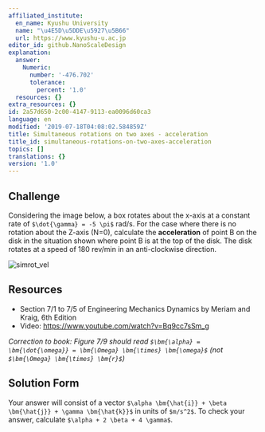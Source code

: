 ```yaml
---
affiliated_institute:
  en_name: Kyushu University
  name: "\u4E5D\u5DDE\u5927\u5B66"
  url: https://www.kyushu-u.ac.jp
editor_id: github.NanoScaleDesign
explanation:
  answer:
    Numeric:
      number: '-476.702'
      tolerance:
        percent: '1.0'
  resources: {}
extra_resources: {}
id: 2a57d650-2c00-4147-9113-ea0096d60ca3
language: en
modified: '2019-07-18T04:08:02.584859Z'
title: Simultaneous rotations on two axes - acceleration
title_id: simultaneous-rotations-on-two-axes-acceleration
topics: []
translations: {}
version: '1.0'
---
```


## Challenge
Considering the image below, a box rotates about the x-axis at a constant rate of `$\dot{\gamma} = -5 \pi$` rad/s. For the case where there is no rotation about the Z-axis (N=0), calculate the **acceleration** of point B on the disk in the situation shown where point B is at the top of the disk. The disk rotates at a speed of 180 rev/min in an anti-clockwise direction.

![simrot_vel](/api/v0/teachers/github.NanoScaleDesign/resources/public/6edb18f1-49b6-42e1-8cdd-118d2dac09d9.png/6edb18f1-49b6-42e1-8cdd-118d2dac09d9.png)

## Resources
- Section 7/1 to 7/5 of Engineering Mechanics Dynamics by Meriam and Kraig, 6th Edition
- Video: https://www.youtube.com/watch?v=Bq9cc7sSm_g

*Correction to book: Figure 7/9 should read `$\bm{\alpha} = \bm{\dot{\omega}} = \bm{\Omega} \bm{\times} \bm{\omega}$` (not `$\bm{\Omega} \bm{\times} \bm{r}$`)*

## Solution Form
Your answer will consist of a vector `$\alpha \bm{\hat{i}} + \beta \bm{\hat{j}} + \gamma \bm{\hat{k}}$` in units of `$m/s^2$`.
To check your answer, calculate `$\alpha + 2 \beta + 4 \gamma$`.
